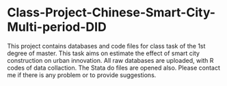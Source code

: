 # Class-Project-Chinese-Smart-City-Multi-period-DID
This project contains databases and code files for class task of the 1st degree of master.
This task aims on estimate the effect of smart city construction on urban innovation.
All raw databases are uploaded, with R codes of data collaction.
The Stata do files are opened also.
Please contact me if there is any problem or to provide suggestions.
